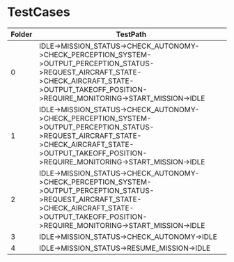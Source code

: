 TestCases
=====================================================================================================
| Folder | TestPath                                                                                                                                                                                                |
|--------|---------------------------------------------------------------------------------------------------------------------------------------------------------------------------------------------------------|
| 0      | IDLE->MISSION_STATUS->CHECK_AUTONOMY->CHECK_PERCEPTION_SYSTEM->OUTPUT_PERCEPTION_STATUS->REQUEST_AIRCRAFT_STATE->CHECK_AIRCRAFT_STATE->OUTPUT_TAKEOFF_POSITION->REQUIRE_MONITORING->START_MISSION->IDLE |
| 1      | IDLE->MISSION_STATUS->CHECK_AUTONOMY->CHECK_PERCEPTION_SYSTEM->OUTPUT_PERCEPTION_STATUS->REQUEST_AIRCRAFT_STATE->CHECK_AIRCRAFT_STATE->OUTPUT_TAKEOFF_POSITION->REQUIRE_MONITORING->START_MISSION->IDLE |
| 2      | IDLE->MISSION_STATUS->CHECK_AUTONOMY->CHECK_PERCEPTION_SYSTEM->OUTPUT_PERCEPTION_STATUS->REQUEST_AIRCRAFT_STATE->CHECK_AIRCRAFT_STATE->OUTPUT_TAKEOFF_POSITION->REQUIRE_MONITORING->START_MISSION->IDLE |
| 3      | IDLE->MISSION_STATUS->CHECK_AUTONOMY->IDLE                                                                                                                                                              |
| 4      | IDLE->MISSION_STATUS->RESUME_MISSION->IDLE                                                                                                                                                              |
